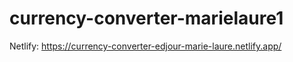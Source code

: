 # currency-converter-marielaure1

Netlify: https://currency-converter-edjour-marie-laure.netlify.app/
